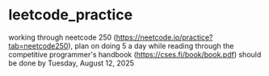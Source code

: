 # leetcode_practice

working through neetcode 250 (https://neetcode.io/practice?tab=neetcode250),
plan on doing 5 a day while reading through the competitive programmer's handbook 
(https://cses.fi/book/book.pdf) should be done by Tuesday, August 12, 2025
